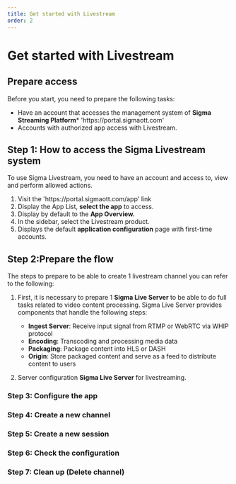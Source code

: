 ```yaml
---
title: Get started with Livestream
order: 2
---
```


# Get started with Livestream

## Prepare access

Before you start, you need to prepare the following tasks:

- Have an account that accesses the management system of **Sigma Streaming Platform**\* 'https\://portal.sigmaott.com'
- Accounts with authorized app access with Livestream.

## Step 1: How to access the Sigma Livestream system

To use Sigma Livestream, you need to have an account and access to, view and perform allowed actions.

1. Visit the 'https\://portal.sigmaott.com/app' link
2. Display the App List, **select the app** to access.
3. Display by default to the **App Overview.**
4. In the sidebar, select the Livestream product.
5. Displays the default **application configuration** page with first-time accounts.

## Step 2:Prepare the flow

The steps to prepare to be able to create 1 livestream channel you can refer to the following:

1. First, it is necessary to prepare 1 **Sigma Live Server** to be able to do full tasks related to video content processing. Sigma Live Server provides components that handle the following steps:
   - **Ingest Server**: Receive input signal from RTMP or WebRTC via WHIP protocol
   - **Encoding**: Transcoding and processing media data
   - **Packaging**: Package content into HLS or DASH
   - **Origin**: Store packaged content and serve as a feed to distribute content to users

2. Server configuration **Sigma Live Server** for livestreaming.

### Step 3: Configure the app

### Step 4: Create a new channel

### Step 5: Create a new session

### Step 6: Check the configuration

### Step 7: Clean up (Delete channel)

